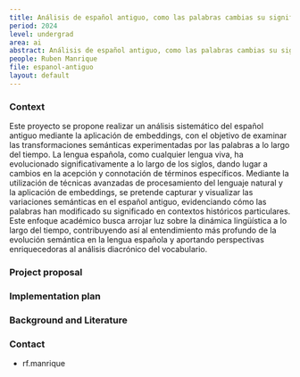 ```yaml
---
title: Análisis de español antiguo, como las palabras cambias su significado con el tiempo 
period: 2024
level: undergrad
area: ai
abstract: Análisis de español antiguo, como las palabras cambias su significado con el tiempo 
people: Ruben Manrique
file: espanol-antiguo
layout: default
---
```


### Context

Este proyecto se propone realizar un análisis sistemático del español antiguo mediante la aplicación de embeddings, con el objetivo de examinar las transformaciones semánticas experimentadas por las palabras a lo largo del tiempo. La lengua española, como cualquier lengua viva, ha evolucionado significativamente a lo largo de los siglos, dando lugar a cambios en la acepción y connotación de términos específicos. Mediante la utilización de técnicas avanzadas de procesamiento del lenguaje natural y la aplicación de embeddings, se pretende capturar y visualizar las variaciones semánticas en el español antiguo, evidenciando cómo las palabras han modificado su significado en contextos históricos particulares. Este enfoque académico busca arrojar luz sobre la dinámica lingüística a lo largo del tiempo, contribuyendo así al entendimiento más profundo de la evolución semántica en la lengua española y aportando perspectivas enriquecedoras al análisis diacrónico del vocabulario.

### Project proposal

### Implementation plan

### Background and Literature

### Contact

- rf.manrique
